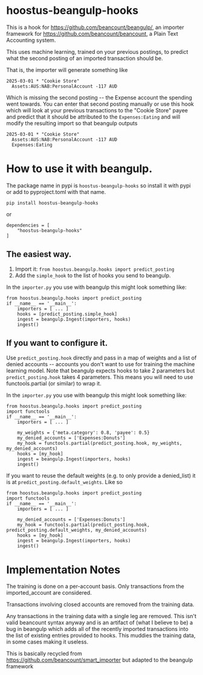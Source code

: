 # hoostus-beangulp-hooks

This is a hook for https://github.com/beancount/beangulp/,
an importer framework for https://github.com/beancount/beancount,
a Plain Text Accounting system.

This uses machine learning, trained on your previous postings, to
predict what the second posting of an imported transaction should be.

That is, the importer will generate something like

```
2025-03-01 * "Cookie Store"
  Assets:AUS:NAB:PersonalAccount -117 AUD
```

Which is missing the second posting -- the Expense account the spending
went towards. You can enter that second posting manually or use
this hook which will look at your previous transactions to the
"Cookie Store" payee and predict that it should be attributed to
the ```Expenses:Eating``` and will modify the resulting import so
that beangulp outputs

```
2025-03-01 * "Cookie Store"
  Assets:AUS:NAB:PersonalAccount -117 AUD
  Expenses:Eating
```


# How to use it with beangulp.

The package name in pypi is ```hoostus-beangulp-hooks``` so
install it with pypi or add to pyproject.toml with that name.

```
pip install hoostus-beangulp-hooks
```

or
```
dependencies = [
    "hoostus-beangulp-hooks"
]
```

## The easiest way.

1. Import it: ```from hoostus.beangulp.hooks import predict_posting```
1. Add the ```simple_hook``` to the list of hooks you send to beangulp.

In the ```importer.py``` you use with beangulp this might look something like:

```
from hoostus.beangulp.hooks import predict_posting
if __name__ == '__main__':
    importers = [ ... ]
    hooks = [predict_posting.simple_hook]
    ingest = beangulp.Ingest(importers, hooks)
    ingest()
```

## If you want to configure it.

Use ```predict_posting.hook``` directly and pass in a map of weights
and a list of denied accounts -- accounts you don't want to use for
training the machine learning model. Note that beangulp expects hooks to take
2 parameters but ```predict_posting.hook``` takes 4 parameters. This
means you will need to use functools.partial (or similar) to wrap it.

In the ```importer.py``` you use with beangulp this might look something like:
```
from hoostus.beangulp.hooks import predict_posting
import functools
if __name__ == '__main__':
    importers = [ ... ]
    
    my_weights = {'meta.category': 0.8, 'payee': 0.5}
    my_denied_accounts = ['Expenses:Donuts']
    my_hook = functools.partial(predict_posting.hook, my_weights, my_denied_accounts)
    hooks = [my_hook]
    ingest = beangulp.Ingest(importers, hooks)
    ingest()
```

If you want to reuse the default weights (e.g. to only provide a denied_list)
it is at ```predict_posting.default_weights```. Like so
```
from hoostus.beangulp.hooks import predict_posting
import functools
if __name__ == '__main__':
    importers = [ ... ]
    
    my_denied_accounts = ['Expenses:Donuts']
    my_hook = functools.partial(predict_posting.hook, predict_posting.default_weights, my_denied_accounts)
    hooks = [my_hook]
    ingest = beangulp.Ingest(importers, hooks)
    ingest()
```

# Implementation Notes

The training is done on a per-account basis. Only transactions from the imported_account
are considered.

Transactions involving closed accounts are removed from the training data.

Any transactions in the training data with a single leg are removed. This isn't valid
beancount syntax anyway and is an artifact of (what I believe to be) a bug in beangulp
which adds all of the recently imported transactions into the list of existing entries
provided to hooks. This muddies the training data, in some cases making it useless.

This is basically recycled from https://github.com/beancount/smart_importer but adapted
to the beangulp framework

